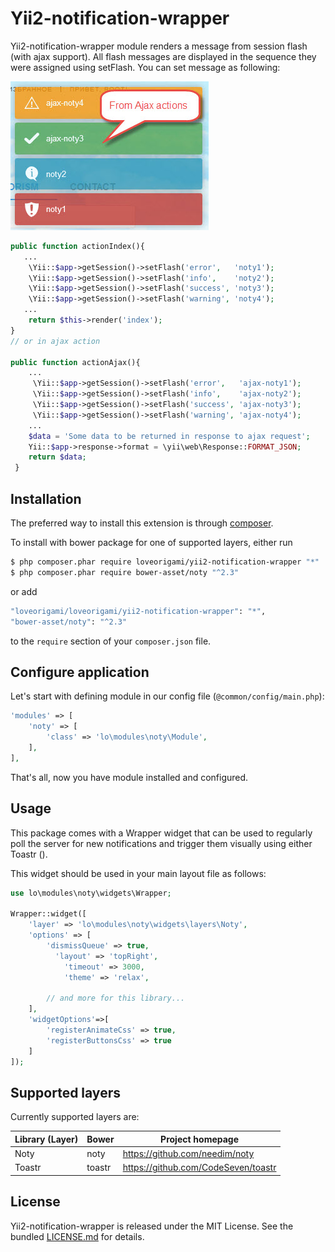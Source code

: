 # Yii2-notification-wrapper

Yii2-notification-wrapper module renders a message from session flash (with ajax support). All flash messages are displayed
in the sequence they were assigned using setFlash. You can set message as following:

!["Demo"](img/noty-demo.jpg)

 ```php
public function actionIndex(){
    ...
     \Yii::$app->getSession()->setFlash('error',   'noty1');
     \Yii::$app->getSession()->setFlash('info',    'noty2');
     \Yii::$app->getSession()->setFlash('success', 'noty3');
     \Yii::$app->getSession()->setFlash('warning', 'noty4');
    ...
     return $this->render('index');
 }
 // or in ajax action

 public function actionAjax(){
     ...
      \Yii::$app->getSession()->setFlash('error',   'ajax-noty1');
      \Yii::$app->getSession()->setFlash('info',    'ajax-noty2');
      \Yii::$app->getSession()->setFlash('success', 'ajax-noty3');
      \Yii::$app->getSession()->setFlash('warning', 'ajax-noty4');
     ...
     $data = 'Some data to be returned in response to ajax request';
     Yii::$app->response->format = \yii\web\Response::FORMAT_JSON;
     return $data;
  }
 ```

Installation
--------
The preferred way to install this extension is through [composer](http://getcomposer.org/download/).

To install with bower package for one of supported layers, either run

```bash
$ php composer.phar require loveorigami/yii2-notification-wrapper "*"
$ php composer.phar require bower-asset/noty "^2.3"
```

or add

```bash
"loveorigami/loveorigami/yii2-notification-wrapper": "*",
"bower-asset/noty": "^2.3"
```

to the ```require``` section of your `composer.json` file.


Configure application
---------------------

Let's start with defining module in our config file (`@common/config/main.php`):

```php
'modules' => [
    'noty' => [
        'class' => 'lo\modules\noty\Module',
    ],
],
```
That's all, now you have module installed and configured.

Usage
-----

This package comes with a Wrapper widget that can be used to regularly poll the server for new notifications and trigger them visually using either Toastr ().

This widget should be used in your main layout file as follows:

```php
use lo\modules\noty\widgets\Wrapper;

Wrapper::widget([
    'layer' => 'lo\modules\noty\widgets\layers\Noty',
    'options' => [
        'dismissQueue' => true,
          'layout' => 'topRight',
            'timeout' => 3000,
            'theme' => 'relax',

        // and more for this library...
    ],
    'widgetOptions'=>[
        'registerAnimateCss' => true,
        'registerButtonsCss' => true
    ]
]);

```

Supported layers
----------------

Currently supported layers are:

| Library (Layer) | Bower         | Project homepage                               |
| --------------- | ------------- | ---------------------------------------------- |
| Noty            | noty          | https://github.com/needim/noty                 |
| Toastr          | toastr        | https://github.com/CodeSeven/toastr            |


License
-------

Yii2-notification-wrapper is released under the MIT License. See the bundled [LICENSE.md](LICENSE.md)
for details.
